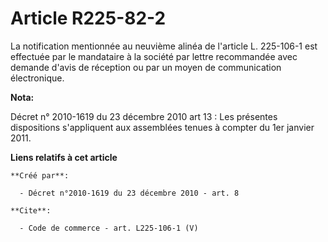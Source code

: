 # Article R225-82-2

La notification mentionnée au neuvième alinéa de l'article L. 225-106-1 est effectuée par le mandataire à la société par
lettre recommandée avec demande d'avis de réception ou par un moyen de communication électronique.

**Nota:**

Décret n° 2010-1619 du 23 décembre 2010 art 13 : Les présentes dispositions s'appliquent aux assemblées tenues à compter du
1er janvier 2011.

**Liens relatifs à cet article**

	**Créé par**:

	  - Décret n°2010-1619 du 23 décembre 2010 - art. 8

	**Cite**:

	  - Code de commerce - art. L225-106-1 (V)
